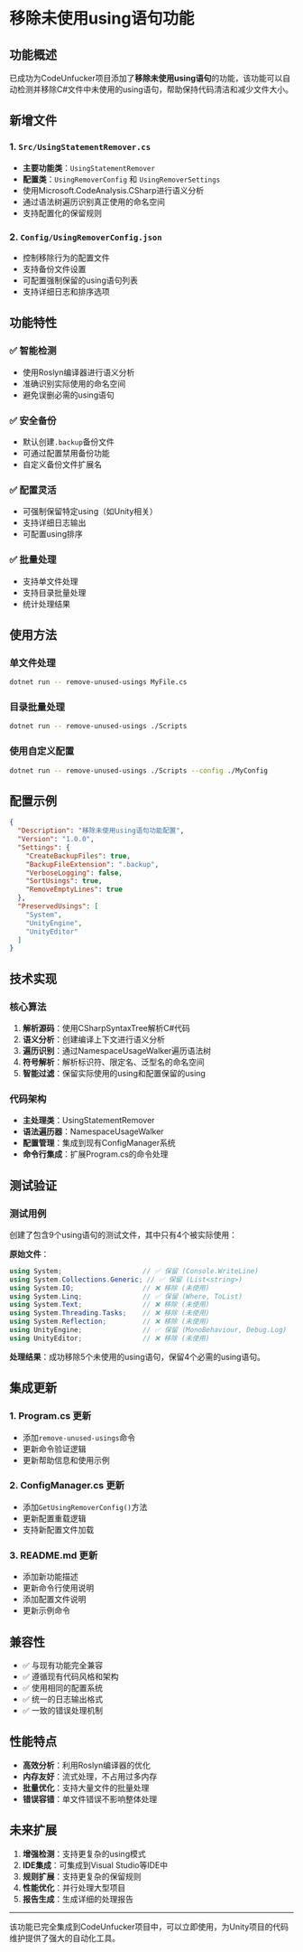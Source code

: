 # 移除未使用using语句功能

## 功能概述

已成功为CodeUnfucker项目添加了**移除未使用using语句**的功能，该功能可以自动检测并移除C#文件中未使用的using语句，帮助保持代码清洁和减少文件大小。

## 新增文件

### 1. `Src/UsingStatementRemover.cs`
- **主要功能类**：`UsingStatementRemover`
- **配置类**：`UsingRemoverConfig` 和 `UsingRemoverSettings`
- 使用Microsoft.CodeAnalysis.CSharp进行语义分析
- 通过语法树遍历识别真正使用的命名空间
- 支持配置化的保留规则

### 2. `Config/UsingRemoverConfig.json`
- 控制移除行为的配置文件
- 支持备份文件设置
- 可配置强制保留的using语句列表
- 支持详细日志和排序选项

## 功能特性

### ✅ 智能检测
- 使用Roslyn编译器进行语义分析
- 准确识别实际使用的命名空间
- 避免误删必需的using语句

### ✅ 安全备份
- 默认创建`.backup`备份文件
- 可通过配置禁用备份功能
- 自定义备份文件扩展名

### ✅ 配置灵活
- 可强制保留特定using（如Unity相关）
- 支持详细日志输出
- 可配置using排序

### ✅ 批量处理
- 支持单文件处理
- 支持目录批量处理
- 统计处理结果

## 使用方法

### 单文件处理
```bash
dotnet run -- remove-unused-usings MyFile.cs
```

### 目录批量处理
```bash
dotnet run -- remove-unused-usings ./Scripts
```

### 使用自定义配置
```bash
dotnet run -- remove-unused-usings ./Scripts --config ./MyConfig
```

## 配置示例

```json
{
  "Description": "移除未使用using语句功能配置",
  "Version": "1.0.0",
  "Settings": {
    "CreateBackupFiles": true,
    "BackupFileExtension": ".backup",
    "VerboseLogging": false,
    "SortUsings": true,
    "RemoveEmptyLines": true
  },
  "PreservedUsings": [
    "System",
    "UnityEngine",
    "UnityEditor"
  ]
}
```

## 技术实现

### 核心算法
1. **解析源码**：使用CSharpSyntaxTree解析C#代码
2. **语义分析**：创建编译上下文进行语义分析  
3. **遍历识别**：通过NamespaceUsageWalker遍历语法树
4. **符号解析**：解析标识符、限定名、泛型名的命名空间
5. **智能过滤**：保留实际使用的using和配置保留的using

### 代码架构
- **主处理类**：UsingStatementRemover
- **语法遍历器**：NamespaceUsageWalker
- **配置管理**：集成到现有ConfigManager系统
- **命令行集成**：扩展Program.cs的命令处理

## 测试验证

### 测试用例
创建了包含9个using语句的测试文件，其中只有4个被实际使用：

**原始文件**：
```csharp
using System;                    // ✅ 保留 (Console.WriteLine)
using System.Collections.Generic; // ✅ 保留 (List<string>)
using System.IO;                 // ❌ 移除 (未使用)
using System.Linq;               // ✅ 保留 (Where, ToList)
using System.Text;               // ❌ 移除 (未使用)
using System.Threading.Tasks;    // ❌ 移除 (未使用)
using System.Reflection;         // ❌ 移除 (未使用)
using UnityEngine;               // ✅ 保留 (MonoBehaviour, Debug.Log)
using UnityEditor;               // ❌ 移除 (未使用)
```

**处理结果**：成功移除5个未使用的using语句，保留4个必需的using语句。

## 集成更新

### 1. Program.cs 更新
- 添加`remove-unused-usings`命令
- 更新命令验证逻辑
- 更新帮助信息和使用示例

### 2. ConfigManager.cs 更新
- 添加`GetUsingRemoverConfig()`方法
- 更新配置重载逻辑
- 支持新配置文件加载

### 3. README.md 更新
- 添加新功能描述
- 更新命令行使用说明
- 添加配置文件说明
- 更新示例命令

## 兼容性

- ✅ 与现有功能完全兼容
- ✅ 遵循现有代码风格和架构
- ✅ 使用相同的配置系统
- ✅ 统一的日志输出格式
- ✅ 一致的错误处理机制

## 性能特点

- **高效分析**：利用Roslyn编译器的优化
- **内存友好**：流式处理，不占用过多内存
- **批量优化**：支持大量文件的批量处理
- **错误容错**：单文件错误不影响整体处理

## 未来扩展

1. **增强检测**：支持更复杂的using模式
2. **IDE集成**：可集成到Visual Studio等IDE中
3. **规则扩展**：支持更复杂的保留规则
4. **性能优化**：并行处理大型项目
5. **报告生成**：生成详细的处理报告

---

该功能已完全集成到CodeUnfucker项目中，可以立即使用，为Unity项目的代码维护提供了强大的自动化工具。